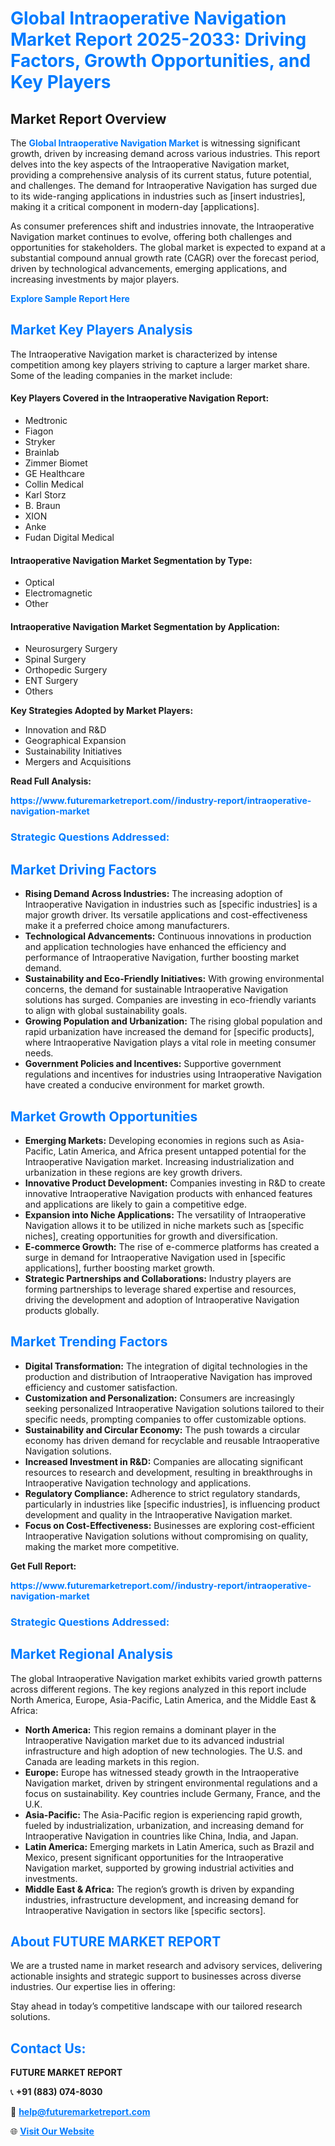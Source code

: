 <h1 style="color: #007BFF;">Global Intraoperative Navigation Market Report 2025-2033: Driving Factors, Growth Opportunities, and Key Players</h1>

<section id="overview">
<h2>Market Report Overview</h2>
<p>The <a href="https://www.futuremarketreport.com//industry-report/intraoperative-navigation-market" style="color: #007BFF; text-decoration: none;"><strong>Global Intraoperative Navigation Market</strong></a> is witnessing significant growth, driven by increasing demand across various industries. This report delves into the key aspects of the Intraoperative Navigation market, providing a comprehensive analysis of its current status, future potential, and challenges. The demand for Intraoperative Navigation has surged due to its wide-ranging applications in industries such as [insert industries], making it a critical component in modern-day [applications].</p>
<p>As consumer preferences shift and industries innovate, the Intraoperative Navigation market continues to evolve, offering both challenges and opportunities for stakeholders. The global market is expected to expand at a substantial compound annual growth rate (CAGR) over the forecast period, driven by technological advancements, emerging applications, and increasing investments by major players.</p>
</section>

<section id="overview">
<p><a href="https://www.futuremarketreport.com//request-sample/reportId=79890" style="color: #007BFF; text-decoration: none;"><strong>Explore Sample Report Here</strong></a></p>
</section>

<section id="key-players">
<h2 style="color: #007BFF;">Market Key Players Analysis</h2>
<p>The Intraoperative Navigation market is characterized by intense competition among key players striving to capture a larger market share. Some of the leading companies in the market include:</p>
<h4>Key Players Covered in the Intraoperative Navigation Report:</h4>
<ul><li>Medtronic</li><li>Fiagon</li><li>Stryker</li><li>Brainlab</li><li>Zimmer Biomet</li><li>GE Healthcare</li><li>Collin Medical</li><li>Karl Storz</li><li>B. Braun</li><li>XION</li><li>Anke</li><li>Fudan Digital Medical</li></ul>
<h4>Intraoperative Navigation Market Segmentation by Type:</h4>
<ul><li>Optical</li><li>Electromagnetic</li><li>Other</li></ul>

<h4>Intraoperative Navigation Market Segmentation by Application:</h4>
<ul><li>Neurosurgery Surgery</li><li>Spinal Surgery</li><li>Orthopedic Surgery</li><li>ENT Surgery</li><li>Others</li></ul>
<p><strong>Key Strategies Adopted by Market Players:</strong></p>
<ul>
<li>Innovation and R&D</li>
<li>Geographical Expansion</li>
<li>Sustainability Initiatives</li>
<li>Mergers and Acquisitions</li>
</ul>
</section>

<section>
<p><strong>Read Full Analysis: </strong></p><a href="https://www.futuremarketreport.com//industry-report/intraoperative-navigation-market" style="color: #007BFF; text-decoration: none;"><strong>https://www.futuremarketreport.com//industry-report/intraoperative-navigation-market</strong></a>
<h3 style="color: #007BFF;">Strategic Questions Addressed:</h3>
</section>

<section id="driving-factors">
<h2 style="color: #007BFF;">Market Driving Factors</h2>
<ul>
<li><strong>Rising Demand Across Industries:</strong> The increasing adoption of Intraoperative Navigation in industries such as [specific industries] is a major growth driver. Its versatile applications and cost-effectiveness make it a preferred choice among manufacturers.</li>
<li><strong>Technological Advancements:</strong> Continuous innovations in production and application technologies have enhanced the efficiency and performance of Intraoperative Navigation, further boosting market demand.</li>
<li><strong>Sustainability and Eco-Friendly Initiatives:</strong> With growing environmental concerns, the demand for sustainable Intraoperative Navigation solutions has surged. Companies are investing in eco-friendly variants to align with global sustainability goals.</li>
<li><strong>Growing Population and Urbanization:</strong> The rising global population and rapid urbanization have increased the demand for [specific products], where Intraoperative Navigation plays a vital role in meeting consumer needs.</li>
<li><strong>Government Policies and Incentives:</strong> Supportive government regulations and incentives for industries using Intraoperative Navigation have created a conducive environment for market growth.</li>
</ul>
</section>

<section id="growth-opportunities">
<h2 style="color: #007BFF;">Market Growth Opportunities</h2>
<ul>
<li><strong>Emerging Markets:</strong> Developing economies in regions such as Asia-Pacific, Latin America, and Africa present untapped potential for the Intraoperative Navigation market. Increasing industrialization and urbanization in these regions are key growth drivers.</li>
<li><strong>Innovative Product Development:</strong> Companies investing in R&D to create innovative Intraoperative Navigation products with enhanced features and applications are likely to gain a competitive edge.</li>
<li><strong>Expansion into Niche Applications:</strong> The versatility of Intraoperative Navigation allows it to be utilized in niche markets such as [specific niches], creating opportunities for growth and diversification.</li>
<li><strong>E-commerce Growth:</strong> The rise of e-commerce platforms has created a surge in demand for Intraoperative Navigation used in [specific applications], further boosting market growth.</li>
<li><strong>Strategic Partnerships and Collaborations:</strong> Industry players are forming partnerships to leverage shared expertise and resources, driving the development and adoption of Intraoperative Navigation products globally.</li>
</ul>
</section>

<section id="trending-factors">
<h2 style="color: #007BFF;">Market Trending Factors</h2>
<ul>
<li><strong>Digital Transformation:</strong> The integration of digital technologies in the production and distribution of Intraoperative Navigation has improved efficiency and customer satisfaction.</li>
<li><strong>Customization and Personalization:</strong> Consumers are increasingly seeking personalized Intraoperative Navigation solutions tailored to their specific needs, prompting companies to offer customizable options.</li>
<li><strong>Sustainability and Circular Economy:</strong> The push towards a circular economy has driven demand for recyclable and reusable Intraoperative Navigation solutions.</li>
<li><strong>Increased Investment in R&D:</strong> Companies are allocating significant resources to research and development, resulting in breakthroughs in Intraoperative Navigation technology and applications.</li>
<li><strong>Regulatory Compliance:</strong> Adherence to strict regulatory standards, particularly in industries like [specific industries], is influencing product development and quality in the Intraoperative Navigation market.</li>
<li><strong>Focus on Cost-Effectiveness:</strong> Businesses are exploring cost-efficient Intraoperative Navigation solutions without compromising on quality, making the market more competitive.</li>
</ul>
</section>

<section>
<p><strong>Get Full Report: </strong></p><a href="https://www.futuremarketreport.com//industry-report/intraoperative-navigation-market" style="color: #007BFF; text-decoration: none;"><strong>https://www.futuremarketreport.com//industry-report/intraoperative-navigation-market</strong></a>
<h3 style="color: #007BFF;">Strategic Questions Addressed:</h3>
</section>


<section id="regional-analysis">
<h2 style="color: #007BFF;">Market Regional Analysis</h2>
<p>The global Intraoperative Navigation market exhibits varied growth patterns across different regions. The key regions analyzed in this report include North America, Europe, Asia-Pacific, Latin America, and the Middle East & Africa:</p>
<ul>
<li><strong>North America:</strong> This region remains a dominant player in the Intraoperative Navigation market due to its advanced industrial infrastructure and high adoption of new technologies. The U.S. and Canada are leading markets in this region.</li>
<li><strong>Europe:</strong> Europe has witnessed steady growth in the Intraoperative Navigation market, driven by stringent environmental regulations and a focus on sustainability. Key countries include Germany, France, and the U.K.</li>
<li><strong>Asia-Pacific:</strong> The Asia-Pacific region is experiencing rapid growth, fueled by industrialization, urbanization, and increasing demand for Intraoperative Navigation in countries like China, India, and Japan.</li>
<li><strong>Latin America:</strong> Emerging markets in Latin America, such as Brazil and Mexico, present significant opportunities for the Intraoperative Navigation market, supported by growing industrial activities and investments.</li>
<li><strong>Middle East & Africa:</strong> The region’s growth is driven by expanding industries, infrastructure development, and increasing demand for Intraoperative Navigation in sectors like [specific sectors].</li>
</ul>
</section>

<footer>
<h2 style="color: #007BFF;">About FUTURE MARKET REPORT</h2>
<p>We are a trusted name in market research and advisory services, delivering actionable insights and strategic support to businesses across diverse industries. Our expertise lies in offering:</p>

<p>Stay ahead in today’s competitive landscape with our tailored research solutions.</p>

<h2 style="color: #007BFF;">Contact Us:</h2>
<p><strong>FUTURE MARKET REPORT</strong></p>
<p>📞 <strong>+91 (883) 074-8030</strong></p>
<p>📧 <strong><a href="mailto:help@futuremarketreport.com" style="color: #007BFF;">help@futuremarketreport.com</a></strong></p>
<p>🌐 <strong><a href="https://www.futuremarketreport.com/" style="color: #007BFF;">Visit Our Website</a></strong></p>
</footer>